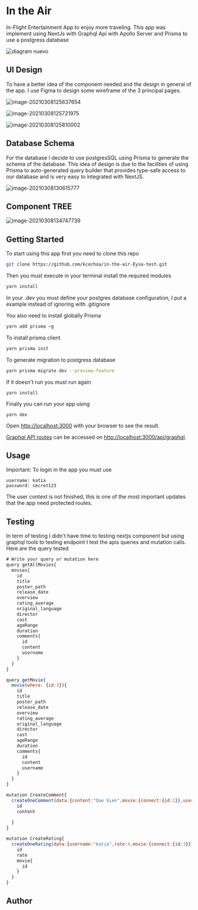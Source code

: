 # In the Air 

 In-Flight Entertainment App to enjoy more traveling. This app was implement using NextJs with Graphql Api with Apollo Server and Prisma to use a postgress database

![diagram nuevo](https://raw.githubusercontent.com/kcochoa/technical-test-Eysa/main/public/diagram%20nuevo.png?token=ALS2VPRH4LSNZHKBMVE6BC3AIYSY4)



## UI Design



To have a better idea of the component needed and the design in general of the app. I use Figma to design some wireframe of the 3 principal pages.

![image-20210308125637654](https://github.com/kcochoa/technical-test-Eysa/blob/main/public/HOME.png)



![image-20210308125721975](https://github.com/kcochoa/technical-test-Eysa/blob/main/public/MOVIES.png)



![image-20210308125810002](https://github.com/kcochoa/technical-test-Eysa/blob/main/public/DETAILS.png)

## Database Schema

For the database I decide to use postgresSQL using Prisma to generate the schema of the database. This idea of design is due to the facilities of using Prisma to auto-generated query builder that provides type-safe access to our database and is very easy to integrated with NextJS.

![image-20210308130615777](https://github.com/kcochoa/technical-test-Eysa/blob/main/public/db.png)

## Component TREE

![image-20210308134747739](https://github.com/kcochoa/technical-test-Eysa/blob/main/public/components.png)

## Getting Started

To start using this app first you need to clone this repo

```bash
git clone https://github.com/kcochoa/in-the-air-Eysa-test.git
```

Then you must execute in your terminal install the required modules

```bash
yarn install
```

In your .dev you must define your postgres database configuration,  I put a example instead of ignoring with .gitignore

You also need to install globally Prisma

```bash
yarn add prisma –g
```

To install prisma client 

```bash
yarn prisma init
```

To generate migration to postgress database

```bash
yarn prisma migrate dev --preview-feature
```

If it doesn't run you must run again 

```
yarn install
```

Finally you can run your app using 

```
yarn dev
```



Open [http://localhost:3000](http://localhost:3000) with your browser to see the result.

[Graphql API routes](https://nextjs.org/docs/api-routes/introduction) can be accessed on [http://localhost:3000/api/graphql](http://localhost:3000/api/graphql). 



## Usage

Important: To login in the app you must use 

```
username: katia
password: secret123
```

The user context is not finished, this is one of the most important updates that the app need protected routes.

## Testing

In term of testing I didn't have time to testing nextjs component but using graphql tools to testing endpoint I test the apis queries and mutation calls. Here are the query tested

```javascript
# Write your query or mutation here
query getAllMovies{
  movies{
    id
    title
    poster_path
    release_date
    overview
    rating_average
    original_language
    director
    cast
    ageRange
    duration
    comments{
      id
      content
      username
    }   
  }
}

query getMovie{
  movie(where: {id:3}){
    id
    title
    poster_path
    release_date
    overview
    rating_average
    original_language
    director
    cast
    ageRange
    duration
    comments{
      id
      content
      username
    }   
  }
}

mutation CreateComment{
  createOneComment(data:{content:"Que bien",movie:{connect:{id:1}},username:"katia"}){
    id
    content
   
  }
}

mutation CreateRating{
  createOneRating(data:{username:"katia",rate:4,movie:{connect:{id:3}}}){
    id
    rate
    movie{
      id
    }
  }
}
```



## Author

[Katia Camila Valdés Ochoa]: https://github.com/kcochoa



